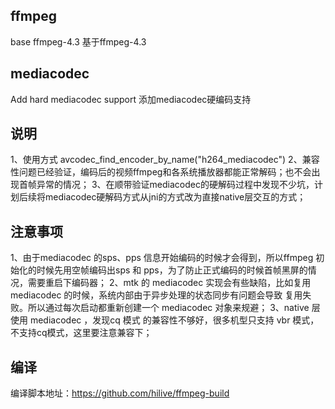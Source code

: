 ## ffmpeg
base ffmpeg-4.3
基于ffmpeg-4.3

## mediacodec
Add hard mediacodec support
添加mediacodec硬编码支持

## 说明
1、使用方式 avcodec_find_encoder_by_name("h264_mediacodec")
2、兼容性问题已经验证，编码后的视频ffmpeg和各系统播放器都能正常解码；也不会出现首帧异常的情况；
3、在顺带验证mediacodec的硬解码过程中发现不少坑，计划后续将mediacodec硬解码方式从jni的方式改为直接native层交互的方式；

## 注意事项
1、由于mediacodec 的sps、pps 信息开始编码的时候才会得到，所以ffmpeg 初始化的时候先用空帧编码出sps 和 pps，为了防止正式编码的时候首帧黑屏的情况，需要重启下编码器；
2、mtk 的 mediacodec 实现会有些缺陷，比如复用 mediacodec 的时候，系统内部由于异步处理的状态同步有问题会导致 复用失败。所以通过每次启动都重新创建一个 mediacodec 对象来规避；
3、native 层使用 mediacodec ，发现cq 模式 的兼容性不够好，很多机型只支持 vbr 模式，不支持cq模式，这里要注意兼容下；

## 编译
编译脚本地址：https://github.com/hilive/ffmpeg-build
